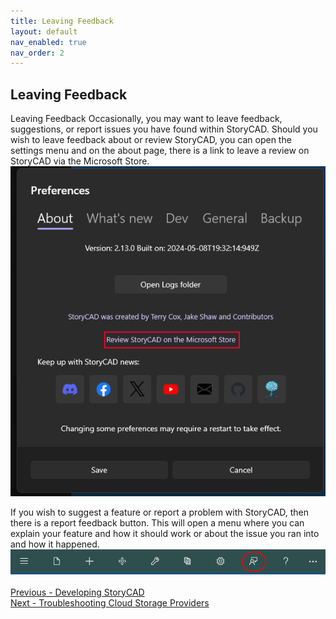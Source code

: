 ```yaml
---
title: Leaving Feedback
layout: default
nav_enabled: true
nav_order: 2
---
```

## Leaving Feedback ##
Leaving Feedback
Occasionally, you may want to leave feedback, suggestions, or report issues you have found within StoryCAD. Should you wish to leave feedback about or review StoryCAD, you can open the settings menu and on the about page, there is a link to leave a review on StoryCAD via the Microsoft Store.
![](LeaveAReview.png)

If you wish to suggest a feature or report a problem with StoryCAD, then there is a report feedback button. This will open a menu where you can explain your feature and how it should work or about the issue you ran into and how it happened.
![](ShellBar.png)
 <br/>
 <br/>
[Previous - Developing StoryCAD](Developing_StoryCAD.md) <br/>
[Next - Troubleshooting Cloud Storage Providers](Troubleshooting_Cloud_Storage_Providers.md) <br/>
